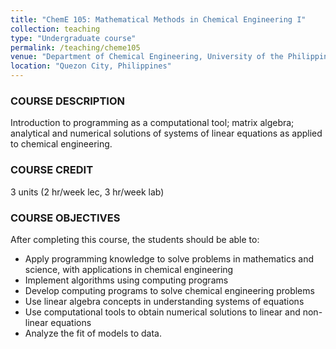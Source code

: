 ```yaml
---
title: "ChemE 105: Mathematical Methods in Chemical Engineering I"
collection: teaching
type: "Undergraduate course"
permalink: /teaching/cheme105
venue: "Department of Chemical Engineering, University of the Philippines, Diliman"
location: "Quezon City, Philippines"
---
```


### COURSE DESCRIPTION
Introduction to programming as a computational tool; matrix algebra; analytical and numerical solutions of systems of linear equations as applied to chemical engineering.

### COURSE CREDIT
3 units (2 hr/week lec, 3 hr/week lab)

### COURSE OBJECTIVES
After completing this course, the students should be able to:
* Apply programming knowledge to solve problems in mathematics and science, with applications in chemical engineering
* Implement algorithms using computing programs
* Develop computing programs to solve chemical engineering problems
* Use linear algebra concepts in understanding systems of equations
* Use computational tools to obtain numerical solutions to linear and non-linear equations
* Analyze the fit of models to data.






